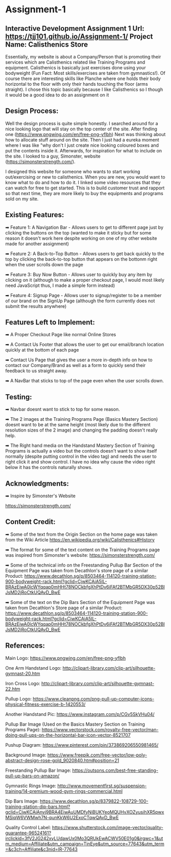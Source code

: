 # Assignment-1
Interactive Development Assignment 1
Url: https://tjj101.github.io/Assignment-1/
Project Name: Calisthenics Store
---------------------------------------------------------------------------------------------
Essentially, my website is about a Company/Person that is promoting their services which are
Calisthenics related like Training Programs and equipment. Calisthenics is basically just exercises
done using your bodyweight (Fun Fact: Most skills/exercises are taken from gymnastics!). 
Of course there are interesting skills like Planche where one holds their body horizontal to the floor
with only their hands touching the floor (arms straight).
I chose this topic basically because I like Calisthenics so I though it would be a good idea to do an
assignment on it


Design Process:
------------------------------------------------------------------------------------------------
Well the design process is quite simple honestly. I searched around for a nice looking logo that
will stay on the top center of the site. After finding one (https://www.pngwing.com/en/free-png-yflbh)
Next was thinking about how to allocate stuff around on the site. Then I just had a eureka moment 
where I was like "why don't I just create nice looking coloured boxes and put the contents inside it.
Afterwards, for inspiration for what to include on the site. I looked to a guy, Simonster, website 
(https://simonsterstrength.com/).

I designed this website for someone who wants to start working out/exercising or new to calisthenics.
When you are new, you would want to know what to do and how to do it. I linked some video resources
that they can watch for free to get started. This is to build customer trust and rapport so that
next time, they are more likely to buy the equipments and programs sold on my site.


Existing Features:
---------------------------------------------------------------------------------------------------

➡ Feature 1: A Navigation Bar - Allows users to get to different page just by clicking the
buttons on the top (wanted to make it sticky but for some reason it doesn't work here despite
working on one of my other website made for another assignment)

➡ Feature 2: A Back-to-Top Button - Allows users to get back quickly to the top by clicking the
back-to-top button that appears on the bottonm right when the user scrolls down the page

➡ Feature 3: Buy Now Button - Allows user to quickly buy any item by clicking on it (although to make
a proper checkout page, I would most likely need JavaScript thus, I made a simple form instead)

➡ Feature 4: Signup Page - Allows user to signup/register to be a member of our brand on the SignUp Page (although the form currently does not submit the results anywhere)


Features Left to Implement:
---------------------------------------------------------------------------------------------------

➡ A Proper Checkout Page like normal Online Stores

➡ A Contact Us Footer that allows the user to get our email/branch location quickly at the bottom of each page

➡ Contact Us Page that gives the user a more in-depth info on how to contact our Company/Brand as well as a form to quickly send their feedback to us straight away. 

➡ A NavBar that sticks to top of the page even when the user scrolls down.


Testing:
----------------------------------------------------------------------------------------------------

➡ Navbar doesnt want to stick to top for some reason.

➡ The 2 images at the Training Programs Page (Basics Mastery Section) doesnt want to be at the same
height (most likely due to the different resolution sizes of the 2 image) and changing the padding
doesn't really help.

➡ The Right hand media on the Handstand Mastery Section of Training Programs is actually a video
but the controls doesn't want to show itself normally (despite putting control in the video tag)
and needs the user to right click it and show control. I have no idea why cause the video right below
it has the controls naturally shows.


Acknowledgments:
---------------------------------------------------------------------------------------------------

➡ Inspire by Simonster's Website

https://simonsterstrength.com/


Content Credit:
---------------------------------------------------------------------------------------------------

➡ Some of the text from the Origin Section on the home page was taken from the Wiki Article
https://en.wikipedia.org/wiki/Calisthenics#History

➡ The format for some of the text content on the Training Programs page was inspired from Simonster's
website: https://simonsterstrength.com/

➡ Some of the technical info on the Freestanding Pullup Bar Section of the Equipment Page was taken from
Decathlon's store page of a similar Product: https://www.decathlon.sg/p/8503464-114120-training-station-900-bodyweight-rack.html?gclid=CjwKCAiA5IL-BRAzEiwA0lcWYqqap0mHHt78NOCkbfgXhPtDv6iFAf2BTMbGR5DX30p52BlJsMD2jRoCtkUQAvD_BwE

➡ Some of the text on the Dip Bars Section of the Equipment Page was taken from Decathlon's Store page 
of a similar Product: https://www.decathlon.sg/p/8503464-114120-training-station-900-bodyweight-rack.html?gclid=CjwKCAiA5IL-BRAzEiwA0lcWYqqap0mHHt78NOCkbfgXhPtDv6iFAf2BTMbGR5DX30p52BlJsMD2jRoCtkUQAvD_BwE


References:
------------------------------------------------------------------------------
Main Logo: https://www.pngwing.com/en/free-png-yflbh

One Arm Handstand Logo: http://clipart-library.com/clip-art/silhouette-gymnast-20.htm

Iron Cross Logo: http://clipart-library.com/clip-art/silhouette-gymnast-22.htm

Pullup Logo: https://www.cleanpng.com/png-pull-up-computer-icons-physical-fitness-exercise-b-1420553/

Another Handstand Pic: https://www.instagram.com/p/CGv5SkVHu04/

Pullup Bar Image (Used on the Basics Mastery Section on Training Programs Page):
https://www.vectorstock.com/royalty-free-vector/man-doing-pull-ups-on-the-horizontal-bar-icon-vector-8521707

Pushup Diagram: https://www.pinterest.com/pin/373869206550981465/   

Background Image: https://www.freepik.com/free-vector/low-poly-abstract-design-rose-gold_9020840.htm#position=21

Freestanding Pullup Bar Image: https://outsons.com/best-free-standing-pull-up-bars-on-amazon/

Gymnastic Rings Image: http://www.movementfirst.sg/suspension-training/14-premium-wood-gym-rings-commercial.html

Dip Bars Image: https://www.decathlon.sg/p/8379822-108729-100-training-station-dip-bars.html?gclid=CjwKCAiAnvj9BRA4EiwAuUMDfyNiBUKYeoMQUHvXOZyusihXR5pwxMSiqW6VWMwh7N-qunKkW6U2ExoCTqwQAvD_BwE

Quality Control Label: https://www.shutterstock.com/image-vector/quality-guarantee-96524161?irclickid=3fV2JG242xyLUdawUx0Mo3QRUkEwACWV50E01g0&irgwc=1&utm_medium=Affiliate&utm_campaign=TinEye&utm_source=77643&utm_term=&c3ch=Affiliate&c3nid=IR-77643
